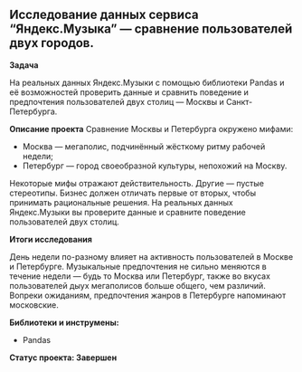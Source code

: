 ## Исследование данных сервиса “Яндекс.Музыка” — сравнение пользователей двух городов.

**Задача**  

На реальных данных Яндекс.Музыки c помощью библиотеки Pandas и её возможностей проверить данные и сравнить поведение и предпочтения пользователей двух столиц — Москвы и Санкт-Петербурга. 

**Описание проекта**
Сравнение Москвы и Петербурга окружено мифами:
- Москва — мегаполис, подчинённый жёсткому ритму рабочей недели;
- Петербург — город своеобразной культуры, непохожий на Москву.

Некоторые мифы отражают действительность. Другие — пустые стереотипы. Бизнес должен отличать первые от вторых, чтобы принимать рациональные решения. На реальных данных Яндекс.Музыки вы проверите данные и сравните поведение пользователей двух столиц.

**Итоги исследования**

День недели по-разному влияет на активность пользователей в Москве и Петербурге. Музыкальные предпочтения не сильно меняются в течение недели — будь то Москва или Петербург, также во вкусах пользователей дыух мегаполисов больше общего, чем различий. Вопреки ожиданиям, предпочтения жанров в Петербурге напоминают московские.

**Библиотеки и инструмены:**
- Pandas

**Статус проекта: Завершен**
